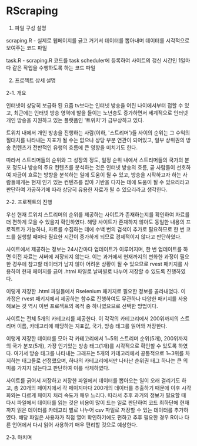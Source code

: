 # RScraping
 
1. 파일 구성 설명

 scraping.R - 실제로 웹페이지를 긁고 거기서 데이터를 뽑아내며 데이터를 시각적으로 보여주는 코드 파일
 
 task.R - scraping.R 코드를 task scheduler에 등록하여 사이트의 갱신 시간인 1일마다 같은 작업을 수행하도록 하는 코드 파일
 
 
 
 
 
 2. 프로젝트 상세 설명

2-1. 개요
 
 인터넷이 상당히 보급화 된 요즘 tv보다는 인터넷 방송을 어린 나이에서부터 접할 수 있고, 최근에는 인터넷 방송 영역에 발을 들이는 노년층도 증가하면서 세계적으로 인터넷 개인 방송을 지원하고 있는 플랫폼인 '트위치'가 급부상하고 있다.
 
 트위치 내에서 개인 방송을 진행하는 사람(이하, '스트리머')들 사이의 순위는 그 수익의 절대치를 나타내는 지표가 될 수는 없으나 상당 부분 연관이 되어있고, 일부 상위권의 방송 컨텐츠가 전반적인 유행의 흐름에 큰 영향을 미치기도 한다.
 
 따라서 스트리머들의 순위와 그 성장의 정도, 일정 순위 내에서 스트리머들의 국가의 분포 정도나 방송의 주요 컨텐츠를 분석하는 것은 인터넷 방송의 흐름, 곧 사람들이 선호하여 자금이 흐르는 방향을 분석하는 일에 도움이 될 수 있고, 방송을 시작하고자 하는 사람들에게는 현재 인기 있는 컨텐츠를 잡아 기반을 다지는 데에 도움이 될 수 있으리라고 판단하여 가공하기에 따라 상당히 유용한 자료가 될 수 있으리라고 생각한다.
 

2-2. 프로젝트의 진행

우선 현재 트위치 스트리머의 순위를 제공하는 사이트가 존재하는지를 확인하여 자료를 더 편하게 모을 수 있을지 확인하였다. 해당 사이트가 존재하지 않아도 동일한 내용의 프로젝트가 가능하나, 자료를 수집하는 데에 수백 번의 검색이 추가로 필요하므로 한 번 코드를 실행할 때마다 필요한 시간이 증가하게 되므로 경제적이지 않다고 판단하였다.

사이트에서 제공하는 정보는 24시간마다 업데이트가 이루어지며, 한 번 업데이트를 하면 이전 자료는 서버에 저장되지 않는다. 이는 과거에서 현재까지의 변화한 과정이 필요한 경우에 참고할 데이터가 남지 않아 어려운 상황이 될 수 있으므로 rvest 패키지를 사용하여 현재 페이지를 긁어 .html 파일로 날짜별로 나누어 저장할 수 있도록 진행하였다.

이렇게 저장한 .html 파일들에서 Rselenium 패키지로 필요한 정보를 골라내었다. 이 과정은 rvest 패키지에서 제공하는 함수로 진행하여도 무관하나 다양한 패키지를 사용해보는 것 역시 이번 프로젝트의 목적 중 하나였으므로 선택한 방법이다.

사이트는 전체 5개의 카테고리를 제공한다. 이 각각의 카테고리에서 200위까지의 스트리머 이름, 카테고리에 해당하는 지표값, 국가, 방송 태그를 읽어와 저장한다.

이렇게 저장한 데이터를 모아 각 카테고리에서 1~5위 스트리머 순위(5개), 200위까지의 국가 분포(5개), 가장 인기있는 방송 태그(1개)를 시각적으로 확인할 수 있도록 하였다. 여기서 방송 태그를 나타내는 그래프는 5개의 카테고리에서 공통적으로 1~3위를 차지하는 태그들로 선정했으며, 하나의 카테고리에서만 나타난 순위권 태그 하나는 큰 의미를 가지지 않는다고 판단하여 이를 삭제하였다.

사이트를 긁어서 저장하고 저장한 파일에서 데이터를 뽑아오는 일이 오래 걸리기도 하고, 총 20개의 페이지에서 각 페이지마다 200개의 데이터를 추출하기 때문에 이후 시각화와는 다르게 페이지 처리 속도가 매우 느리다. 따라서 추후 과거의 정보가 필요할 때 다시 파일에서 데이터를 읽는 것은 비용이 많이 드는 일로 판단하여 코드 최하단에 현재까지 읽은 데이터를 카테고리 별로 나누어 csv 파일로 저장할 수 있는 데이터를 추가하였다. 해당 파일은 사용자가 직접 열어 확인하기에도 편하고 추후 필요한 경우 R이나 다른 언어에서 다시 읽어 사용하기 매우 편리할 것으로 예상한다.


2-3. 마치며
